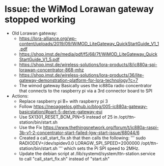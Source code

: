 # Issue: the WiMod Lorawan gateway stopped working

- Old Lorawan gateway:
    - https://lora-alliance.org/wp-content/uploads/2019/09/WiMOD_LiteGateway_QuickStartGuide_V1_1.pdf
    - https://shop.imst.de/media/pdf/f5/68/7f/WiMOD_LiteGateway_QuickStartGuide_V1_5.pdf
    - https://shop.imst.de/wireless-solutions/lora-products/8/ic880a-spi-lorawan-concentrator-868-mhz
    - https://shop.imst.de/wireless-solutions/lora-products/36/lite-gateway-demonstration-platform-for-lora-technology?c=7
    - The wimod gateway Basically uses the ic880a radio concentrator that connects to the raspberry pi via a 3rd connector board to SPI
 - Actions:
    - Replace raspberry pi B+ with raspberry pi 3
    - Follow https://neoaggelos.github.io/blog/005-ic880a-gateway-basicstation/#part-5-derive-gateway-eui
    - Use SX1301_RESET_BCM_PIN=5 instead of 25 in /opt/ttn-station/bin/start.sh
    - Use the Fix https://www.thethingsnetwork.org/forum/t/ic880a-raspi-3b-v1-2-concentrator-start-failed-lgw-start-issue/68044/6
    - Created a call_start_fix.sh that then calls the following:
 '''
 sudo RADIODEV=/dev/spidev0.0 LORAGW_SPI_SPEED=2000000 /opt/ttn-station/bin/start.sh
 '''
 which sets the Pi SPI speed to 2MHz.
    - Update the debian script at /lib/systemd/system/ttn-station.service to call "call_start_fix.sh" instead of "start.sh"

